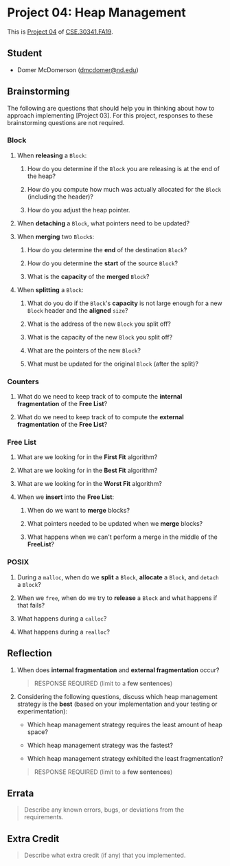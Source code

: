 # Project 04: Heap Management

This is [Project 04] of [CSE.30341.FA19].

## Student

- Domer McDomerson (dmcdomer@nd.edu)

## Brainstorming

The following are questions that should help you in thinking about how to
approach implementing [Project 03].  For this project, responses to these
brainstorming questions are not required.

### Block

1. When **releasing** a `Block`:

    1. How do you determine if the `Block` you are releasing is at the end of
       the heap?

    2. How do you compute how much was actually allocated for the `Block`
       (including the header)?
       
    3. How do you adjust the heap pointer.

2. When **detaching** a `Block`, what pointers need to be updated?

3. When **merging** two `Block`s:

    1. How do you determine the **end** of the destination `Block`?

    2. How do you determine the **start** of the source `Block`?
    
    3. What is the **capacity** of the **merged** `Block`?

4. When **splitting** a `Block`:

    1. What do you do if the `Block`'s **capacity** is not large enough for a
       new `Block` header and the **aligned** `size`?
       
    2. What is the address of the new `Block` you split off?
    
    3. What is the capacity of the new `Block` you split off?

    4. What are the pointers of the new `Block`?
    
    5. What must be updated for the original `Block` (after the split)?

### Counters

1. What do we need to keep track of to compute the **internal fragmentation**
   of the **Free List**?

2. What do we need to keep track of to compute the **external fragmentation**
   of the **Free List**?

### Free List

1. What are we looking for in the **First Fit** algorithm?

2. What are we looking for in the **Best Fit** algorithm?

3. What are we looking for in the **Worst Fit** algorithm?

4. When we **insert** into the **Free List**:
    
    1. When do we want to **merge** blocks?

    2. What pointers needed to be updated when we **merge** blocks?

    3. What happens when we can't perform a merge in the middle of the
       **FreeList**?

### POSIX

1. During a `malloc`, when do we **split** a `Block`, **allocate** a `Block`,
   and `detach` a `Block`?
   
2. When we `free`, when do we try to **release** a `Block` and what happens if
   that fails?
   
3. What happens during a `calloc`?

4. What happens during a `realloc`?

## Reflection

1. When does **internal fragmentation** and **external fragmentation** occur?

    > RESPONSE REQUIRED (limit to a **few sentences**)

2. Considering the following questions, discuss which heap management strategy
   is the **best** (based on your implementation and your testing or
   experimentation):
   
    - Which heap management strategy requires the least amount of heap space?
    
    - Which heap management strategy was the fastest?

    - Which heap management strategy exhibited the least fragmentation?
    
    > RESPONSE REQUIRED (limit to a **few sentences**)

## Errata

> Describe any known errors, bugs, or deviations from the requirements.

## Extra Credit

> Describe what extra credit (if any) that you implemented.

[Project 04]:       https://www3.nd.edu/~pbui/teaching/cse.30341.fa19/project04.html
[CSE.30341.FA19]:   https://www3.nd.edu/~pbui/teaching/cse.30341.fa19/
